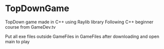 # TopDownGame
TopDown game made in C++ using Raylib library Following C++ beginner course from GameDev.tv 

Put all exe files outside GameFiles in GameFiles after downloading and open main to play
